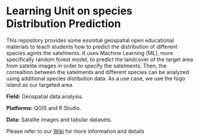 # Learning Unit on species Distribution Prediction


This repository provides some essintial geospatial open educational materials to teach students how to predict the distribution of different species agints the satelments. It uses Machine Learning (ML), more specifically random forest model, to predict the landcover of the target area from satelite images in order to specify the satelments. Then, the correaltion between the satelments and different species can be analyzed using additional species distibution data. As a use case, we use the fogo island as our targeted area. 

**Field:** Geospatial data analysis.

**Platforms:** QGIS and R Studio.

**Data:** Satalite images and tabular datasets.


Please refer to our  [Wiki](https://github.com/Amira-AlSamawi/LearningUnit-speciesDistributionPrediction/wiki) for more information and details 


